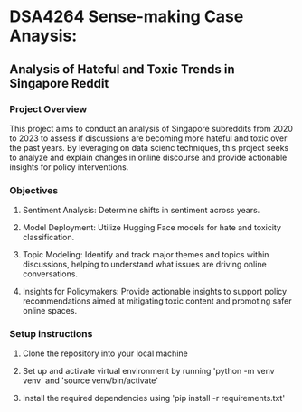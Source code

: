 # DSA4264 Sense-making Case Anaysis: 
## Analysis of Hateful and Toxic Trends in Singapore Reddit

### Project Overview
This project aims to conduct an analysis of Singapore subreddits from 2020 to 2023 to assess if discussions are becoming more hateful and toxic over the past years. By leveraging on data scienc techniques, this project seeks to analyze and explain changes in online discourse and provide actionable insights for policy interventions.

### Objectives

1. Sentiment Analysis: Determine shifts in sentiment across years.

2. Model Deployment: Utilize Hugging Face models for hate and toxicity classification.

3. Topic Modeling: Identify and track major themes and topics within discussions, helping to understand what issues are driving online conversations.

4. Insights for Policymakers: Provide actionable insights to support policy recommendations aimed at mitigating toxic content and promoting safer online spaces.


### Setup instructions

1. Clone the repository into your local machine

2. Set up and activate virtual environment by running 'python -m venv venv' and 'source venv/bin/activate'

3. Install the required dependencies using 'pip install -r requirements.txt'


